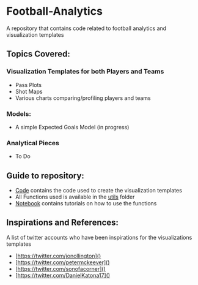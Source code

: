 # Football-Analytics
A repository that contains code related to football analytics and visualization templates

## Topics Covered:
### Visualization Templates for both Players and Teams
- Pass Plots
- Shot Maps
- Various charts comparing/profiling players and teams

### Models:
- A simple Expected Goals Model (in progress)

### Analytical Pieces
- To Do


## Guide to repository:
- [Code](Code) contains the code used to create the visualization templates
- All Functions used is available in the [utils](utils) folder
- [Notebook](Notebooks) contains tutorials on how to use the functions
  
## Inspirations and References:
A list of twitter accounts who have been inspirations for the visualizations templates
- [https://twitter.com/jonollington]()
- [https://twitter.com/petermckeever]()
- [https://twitter.com/sonofacorner]()
- [https://twitter.com/DanielKatona17]()
